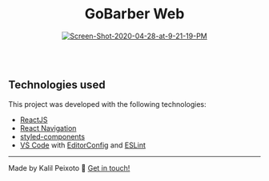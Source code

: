 <h1 align="center">GoBarber Web</h1>

<p align="center">
  <a href="https://ibb.co/NjNfj09"><img src="https://i.ibb.co/gTWQT0S/Screen-Shot-2020-04-28-at-9-21-19-PM.png" alt="Screen-Shot-2020-04-28-at-9-21-19-PM" border="0"></a><br /><a target='_blank' href='https://imgbb.com/'></a><br />
</p>

<br/>

## Technologies used

This project was developed with the following technologies:

- [ReactJS](https://reactjs.org/)
- [React Navigation](https://reactnavigation.org/)
- [styled-components](https://www.styled-components.com/)
- [VS Code][vc] with [EditorConfig][vceditconfig] and [ESLint][vceslint]

---

Made by Kalil Peixoto :wave: [Get in touch!](www.linkedin.com/in/kalilpeixoto)

[nodejs]: https://nodejs.org/
[yarn]: https://yarnpkg.com/
[vc]: https://code.visualstudio.com/
[vceditconfig]: https://marketplace.visualstudio.com/items?itemName=EditorConfig.EditorConfig
[vceslint]: https://marketplace.visualstudio.com/items?itemName=dbaeumer.vscode-eslint
